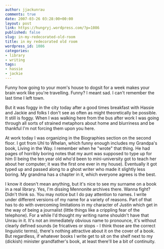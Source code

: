 ```yaml
---
author: jjackunrau
comments: true
date: 2007-03-26 03:28:00+00:00
layout: post
link: https://hungryj.wordpress.com/?p=1086
published: false
slug: in-my-redecorated-old-room
title: in my redecorated old room
wordpress_id: 1086
categories:
- library
- writing
tags:
- hassie
- jackie
---
```


Funny how going to your mom's house to dogsit for a week makes your brain work like you're travelling.  Funny?  I meant sad.  I can't remember the last time I left town.  
  
But it was foggy in the city today after a good times breakfast with Hassie and Jackie and folks I don't see as often as might theoretically be possible.  It still is foggy.   When I was walking here from the bus after work I was going through all sorts of strained metaphors about home and blurriness and be thankful I'm not forcing them upon you here.  
  
At work today I was organizing in the Biographies section on the second floor.  I got from Uhl to Whelan, which funny enough includes my Grandpa's book, Living in the Way.  I remember when he "wrote" that thing.  He had pages of horribly boring notes that my aunt was supposed to type up for him (I being the ten year old who'd been to mini-university got to teach her about her computer; it was the first one ever in my house).  Eventually it got typed up and passed along to a ghost writer who made it slightly less boring.  My grandma has a chapter in it, which everyone agrees is the best.  
  
I know it doesn't mean anything, but it's nice to see my surname on a book in a real library.  Yes, I'm dissing Mennonite archives there.  Wanna fight?  Didn't think so.  You may notice but I do pay attention to names.  I write under different versions of my name for a variety of reasons.  Part of that has to do with overcoming limitations in my character of Justin which get in the way of being a journalist (little things like a crippling fear of the telephone).  For a while I'd thought my writing name shouldn't have that Unrau in it.  It's not an immediately obvious name to pronounce, it's without clearly defined sounds (ie fricatives or stops - I think those are the correct linguistic terms), there's nothing attractive about it on the cover of a book.  But regardless, if whatever books I write get to sit on the shelf next to my (dickish) minister grandfather's book, at least there'll be a bit of continuity.
